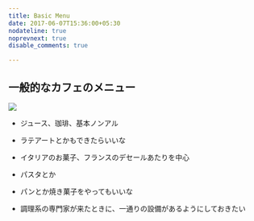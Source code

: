 ```yaml
---
title: Basic Menu
date: 2017-06-07T15:36:00+05:30
nodateline: true
noprevnext: true
disable_comments: true

---
```


## 一般的なカフェのメニュー

![](coffe1.jpeg)



* ジュース、珈琲、基本ノンアル
* ラテアートとかもできたらいいな

* イタリアのお菓子、フランスのデセールあたりを中心
* パスタとか

* パンとか焼き菓子をやってもいいな

* 調理系の専門家が来たときに、一通りの設備があるようにしておきたい